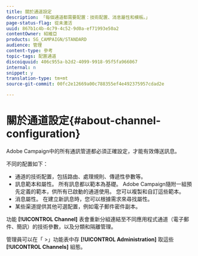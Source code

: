 ```yaml
---
title: 關於通道設定
description: 「每個通道都需要配置：技術配置、消息屬性和模板。」
page-status-flag: 從未激活
uuid: 867b1c4b-4c79-4c52-9d0a-ef71993e50a2
contentOwner: 紹維亞
products: SG_CAMPAIGN/STANDARD
audience: 管理
content-type: 參考
topic-tags: 配置通道
discoiquuid: 406c955a-b2d2-4099-9918-95f5fa966067
internal: n
snippet: y
translation-type: tm+mt
source-git-commit: 00fc2e12669a00c788355ef4e492375957cdad2e

---
```



# 關於通道設定{#about-channel-configuration}

Adobe Campaign中的所有通訊管道都必須正確設定，才能有效傳送訊息。

不同的配置如下：

* 通道的技術配置，包括路由、處理規則、傳遞性參數等。
* 訊息範本和屬性。 所有訊息都以範本為基礎。 Adobe Campaign隨附一組預先定義的範本，供所有已啟動的通道使用。 您可以複製和自訂這些範本。
* 消息屬性。 在建立新訊息時，您可以根據需求來尋找屬性。
* 某些渠道提供其他可選配置，例如電子郵件密件副本。

功能 **[!UICONTROL Channel]** 表會重新分組連結至不同應用程式通道（電子郵件、簡訊）的技術參數，以及分類和隔離管理。

管理員可以在「 &gt;」功能表中存 **[!UICONTROL Administration]** 取這些 **[!UICONTROL Channels]** 組態。
